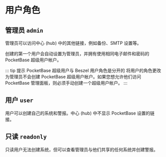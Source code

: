 # 用户角色

## 管理员 `admin`

管理员可以访问中心 (hub) 中的其他链接，例如备份、SMTP 设置等。

创建的第一个用户会自动设置为管理员，并拥有使用相同电子邮件和密码的 PocketBase 超级用户帐户。

::: tip 提示
PocketBase 超级用户与 Beszel 用户角色是分开的
将用户的角色更改为管理员不会创建 PocketBase 超级用户帐户。如果您想允许他们访问 PocketBase 管理面板，则必须手动创建一个超级用户帐户。
:::

## 用户 `user`

用户可以创建自己的系统和警报。中心 (hub) 中不显示 PocketBase 设置的链接。

## 只读 `readonly`

只读用户无法创建系统，但可以查看管理员与他们共享的任何系统并创建警报。
